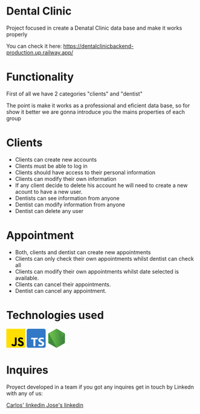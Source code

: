 # Dental Clinic

Project focused in create a Denatal Clinic data base and make it works properly

You can check it here: https://dentalclinicbackend-production.up.railway.app/

# Functionality

First of all we have 2 categories "clients" and "dentist"

The point is make it works as a professional and eficient data base, so for show it better we are gonna introduce you the mains properties of each group

# Clients

- Clients can create new accounts
- Clients must be able to log in
- Clients should have access to their personal information
- Clients can modify their own information
- If any client decide to delete his account he will need to create a new acount to have a new user.
- Dentists can see information from anyone
- Dentist can modify information from anyone
- Dentist can delete any user

# Appointment

- Both, clients and dentist can create new appointments
- Clients can only check their own appointments whilst dentist can check all
- Clients can modify their own appointments whilst date selected is available.
- Clients can cancel their appointments.
- Dentist can cancel any appointment.

# Technologies used

<img src="media/js.png" alt="JavaScript" width="50">
<img src="media/descarga.png" alt="JavaScript" width="50">
<img src="media/nodo-js.png" alt="JavaScript" width="50">

# Inquires 

Proyect developed in a team if you got any inquires get in touch by Linkedn with any of us:

<a href="https://www.linkedin.com/in/carlos-sabrido-medina-624b77258/"> Carlos' linkedin </a>
<a href="https://www.linkedin.com/in/jos%C3%A9-manuel-ruiz-ruiz-07b262182/"> Jose's linkedin </a>